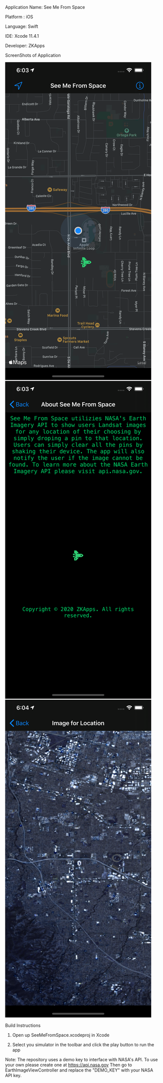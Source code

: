 Application Name: See Me From Space

Platform : iOS

Language: Swift

IDE: Xcode 11.4.1

Developer: ZKApps

ScreenShots of Application

![Alt text](ScreenShots/SeeMeFromSpace1.png?raw=true "Title")
![Alt text](ScreenShots/SeeMeFromSpace2.png?raw=true "Title")
![Alt text](ScreenShots/SeeMeFromSpace3.png?raw=true "Title")


Build Instructions

1. Open up SeeMeFromSpace.xcodeproj in Xcode

2. Select you simulator in the toolbar and click the play button to run the app

Note: The repository uses a demo key to interface with NASA's API.
To use your own please create one at https://api.nasa.gov
Then go to EarthImageViewController and replace the "DEMO_KEY" with your NASA API key.
